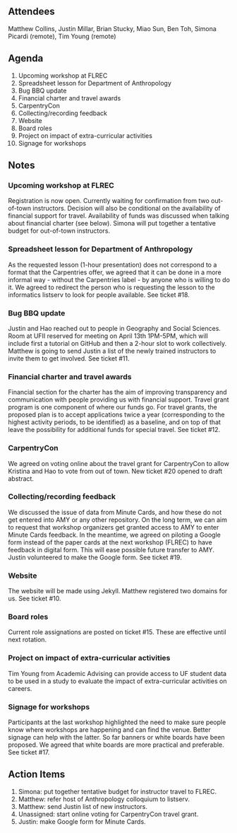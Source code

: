 ## Attendees

Matthew Collins, Justin Millar, Brian Stucky, Miao Sun, Ben Toh, Simona Picardi (remote), Tim Young (remote)

## Agenda

1. Upcoming workshop at FLREC
2. Spreadsheet lesson for Department of Anthropology
3. Bug BBQ update
4. Financial charter and travel awards
5. CarpentryCon
6. Collecting/recording feedback
7. Website
8. Board roles
9. Project on impact of extra-curricular activities
10. Signage for workshops

## Notes

### Upcoming workshop at FLREC

Registration is now open. Currently waiting for confirmation from two out-of-town instructors. Decision will also be conditional on the availability of financial support for travel. Availability of funds was discussed when talking about financial charter (see below). Simona will put together a tentative budget for out-of-town instructors.

###  Spreadsheet lesson for Department of Anthropology

As the requested lesson (1-hour presentation) does not correspond to a format that the Carpentries offer, we agreed that it can be done in a more informal way - without the Carpentries label - by anyone who is willing to do it. We agreed to redirect the person who is requesting the lesson to the informatics listserv to look for people available. See ticket #18. 

### Bug BBQ update

Justin and Hao reached out to people in Geography and Social Sciences. Room at UFII reserved for meeting on April 13th 1PM-5PM, which will include first a tutorial on GitHub and then a 2-hour slot to work collectively. Matthew is going to send Justin a list of the newly trained instructors to invite them to get involved. See ticket #11.

### Financial charter and travel awards

Financial section for the charter has the aim of improving transparency and communication with people providing us with financial support. Travel grant program is one component of where our funds go. For travel grants, the proposed plan is to accept applications twice a year (corresponding to the highest activity periods, to be identified) as a baseline, and on top of that leave the possibility for additional funds for special travel. See ticket #12. 

### CarpentryCon

We agreed on voting online about the travel grant for CarpentryCon to allow Kristina and Hao to vote from out of town. New ticket #20 opened to draft abstract. 

### Collecting/recording feedback

We discussed the issue of data from Minute Cards, and how these do not get entered into AMY or any other repository. On the long term, we can aim to request that workshop organizers get granted access to AMY to enter Minute Cards feedback. In the meantime, we agreed on piloting a Google form instead of the paper cards at the next workshop (FLREC) to have feedback in digital form. This will ease possible future transfer to AMY. Justin volunteered to make the Google form. See ticket #19.

### Website

The website will be made using Jekyll. Matthew registered two domains for us. See ticket #10. 

### Board roles

Current role assignations are posted on ticket #15. These are effective until next rotation. 

### Project on impact of extra-curricular activities

Tim Young from Academic Advising can provide access to UF student data to be used in a study to evaluate the impact of extra-curricular activities on careers. 

### Signage for workshops

Participants at the last workshop highlighted the need to make sure people know where workshops are happening and can find the venue. Better signage can help with the latter. So far banners or white boards have been proposed. We agreed that white boards are more practical and preferable. See ticket #17. 

## Action Items

1. Simona: put together tentative budget for instructor travel to FLREC.
2. Matthew: refer host of Anthropology colloquium to listserv.
3. Matthew: send Justin list of new instructors. 
4. Unassigned: start online voting for CarpentryCon travel grant. 
5. Justin: make Google form for Minute Cards. 

